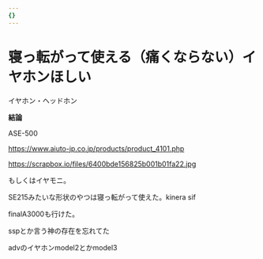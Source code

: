 ```yaml
---
{}
---
```

# 寝っ転がって使える（痛くならない）イヤホンほしい

イヤホン・ヘッドホン

**結論**

ASE-500

https://www.aiuto-jp.co.jp/products/product_4101.php

https://scrapbox.io/files/6400bde156825b001b01fa22.jpg

もしくはイヤモニ。

SE215みたいな形状のやつは寝っ転がって使えた。kinera sif

finalA3000も行けた。

sspとか言う神の存在を忘れてた

advのイヤホンmodel2とかmodel3